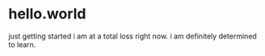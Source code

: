 # hello.world
just getting started
i am at a total loss right now.
i am definitely determined to learn.
